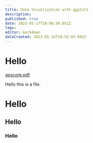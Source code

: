 ```yaml
---
title: Data Visualization with ggplot2
description: 
published: true
date: 2023-05-17T18:00:50.051Z
tags: 
editor: markdown
dateCreated: 2023-05-14T18:55:03.095Z
---
```


# Hello


[gpscore.pdf](/documents/gpscore.pdf)


Hello this is a file.


# Hello

## Hello

### Hello